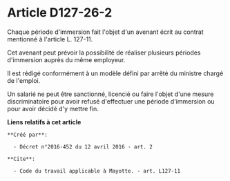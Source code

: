 # Article D127-26-2

Chaque période d'immersion fait l'objet d'un avenant écrit au contrat mentionné à l'article L. 127-11. 

Cet avenant peut prévoir la possibilité de réaliser plusieurs périodes d'immersion auprès du même employeur. 

Il est rédigé conformément à un modèle défini par arrêté du ministre chargé de l'emploi. 

Un salarié ne peut être sanctionné, licencié ou faire l'objet d'une mesure discriminatoire pour avoir refusé d'effectuer une
période d'immersion ou pour avoir décidé d'y mettre fin.

**Liens relatifs à cet article**

	**Créé par**:

	  - Décret n°2016-452 du 12 avril 2016 - art. 2

	**Cite**:

	  - Code du travail applicable à Mayotte. - art. L127-11
